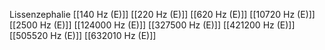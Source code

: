 Lissenzephalie
[[140 Hz (E)]]
[[220 Hz (E)]]
[[620 Hz (E)]]
[[10720 Hz (E)]]
[[2500 Hz (E)]]
[[124000 Hz (E)]]
[[327500 Hz (E)]]
[[421200 Hz (E)]]
[[505520 Hz (E)]]
[[632010 Hz (E)]]
